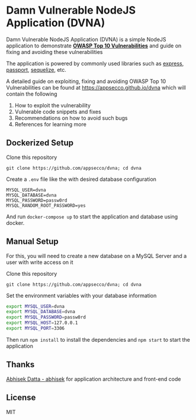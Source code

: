 # Damn Vulnerable NodeJS Application (DVNA) 

Damn Vulnerable NodeJS Application (DVNA) is a simple NodeJS application to demonstrate [**OWASP Top 10 Vulnerabilities**](https://www.owasp.org/index.php/Category:OWASP_Top_Ten_Project#OWASP_Top_10_for_2013) and guide on fixing and avoiding these vulnerabilities

The application is powered by commonly used libraries such as [express](https://www.npmjs.com/package/express), [passport](https://www.npmjs.com/package/passport), [sequelize](https://www.npmjs.com/package/sequelize), etc.

A detailed guide on exploiting, fixing and avoiding OWASP Top 10 Vulnerabilities can be found at https://appsecco.github.io/dvna which will contain the following

1. How to exploit the vulnerability
2. Vulnerable code snippets and fixes
3. Recommendations on how to avoid such bugs
4. References for learning more

## Dockerized Setup

Clone this repository
```
git clone https://github.com/appsecco/dvna; cd dvna
```

Create a `.env` file like the with desired database configuration
```
MYSQL_USER=dvna
MYSQL_DATABASE=dvna
MYSQL_PASSWORD=passw0rd
MYSQL_RANDOM_ROOT_PASSWORD=yes
```

And run `docker-compose up` to start the application and database using docker.

## Manual Setup

For this, you will need to create a new database on a MySQL Server and a user with write access on it

Clone this repository
```
git clone https://github.com/appsecco/dvna; cd dvna
```

Set the environment variables with your database information 
```bash
export MYSQL_USER=dvna
export MYSQL_DATABASE=dvna
export MYSQL_PASSWORD=passw0rd
export MYSQL_HOST=127.0.0.1
export MYSQL_PORT=3306
```

Then run `npm install` to install the dependencies and `npm start` to start the application

## Thanks
[Abhisek Datta - abhisek](https://github.com/abhisek) for application architecture and front-end code

## License

MIT
